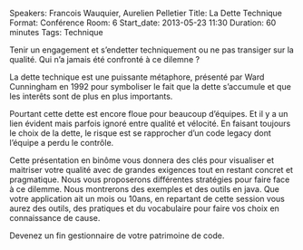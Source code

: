 Speakers: Francois Wauquier, Aurelien Pelletier
Title: La Dette Technique
Format: Conférence
Room: 6
Start_date: 2013-05-23 11:30
Duration: 60 minutes
Tags: Technique

Tenir un engagement et s’endetter techniquement ou ne pas transiger sur la qualité. Qui n’a jamais été confronté à ce dilemne ?

La dette technique est une puissante métaphore, présenté par Ward Cunningham en 1992 pour symboliser le fait que la dette s’accumule et que les interêts sont de plus en plus importants.

Pourtant cette dette est encore floue pour beaucoup d’équipes.
Et il y a un lien évident mais parfois ignoré entre qualité et vélocité.
En faisant toujours le choix de la dette, le risque est se rapprocher d’un code legacy dont l’équipe a perdu le contrôle.

Cette présentation en binôme vous donnera des clés pour visualiser et maitriser votre qualité avec de grandes exigences tout en restant concret et pragmatique.
Nous vous proposerons différentes stratégies pour faire face à ce dilemme.
Nous montrerons des exemples et des outils en java.
Que votre application ait un mois ou 10ans, en repartant de cette session vous aurez des outils, des pratiques et du vocabulaire pour faire vos choix en connaissance de cause.

Devenez un fin gestionnaire de votre patrimoine de code.
